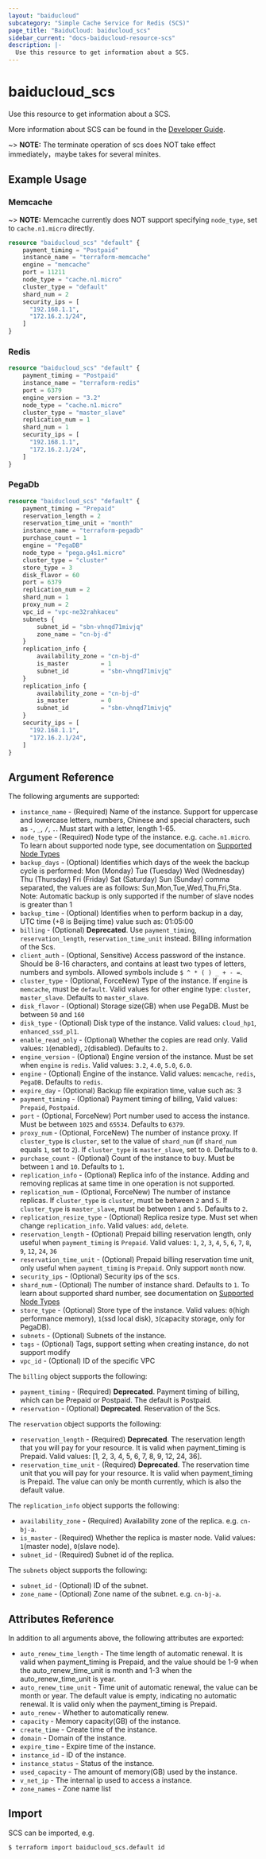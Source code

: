 ```yaml
---
layout: "baiducloud"
subcategory: "Simple Cache Service for Redis (SCS)"
page_title: "BaiduCloud: baiducloud_scs"
sidebar_current: "docs-baiducloud-resource-scs"
description: |-
  Use this resource to get information about a SCS.
---
```


# baiducloud_scs

Use this resource to get information about a SCS.

More information about SCS can be found in the [Developer Guide](https://cloud.baidu.com/doc/SCS/index.html).

~> **NOTE:** The terminate operation of scs does NOT take effect immediately，maybe takes for several minites.

## Example Usage

### Memcache
~> **NOTE:** Memcache currently does NOT support specifying `node_type`, set to `cache.n1.micro` directly.
```terraform
resource "baiducloud_scs" "default" {
	payment_timing = "Postpaid"
	instance_name = "terraform-memcache"
	engine = "memcache"
	port = 11211
	node_type = "cache.n1.micro"
	cluster_type = "default"
	shard_num = 2
    security_ips = [
      "192.168.1.1",
      "172.16.2.1/24",
    ]
}
```

### Redis
```terraform
resource "baiducloud_scs" "default" {
	payment_timing = "Postpaid"
	instance_name = "terraform-redis"
	port = 6379
	engine_version = "3.2"
	node_type = "cache.n1.micro"
	cluster_type = "master_slave"
	replication_num = 1
	shard_num = 1
    security_ips = [
      "192.168.1.1",
      "172.16.2.1/24",
    ]
}
```

### PegaDb
```terraform
resource "baiducloud_scs" "default" {
	payment_timing = "Prepaid"
	reservation_length = 2
	reservation_time_unit = "month"
	instance_name = "terraform-pegadb"
	purchase_count = 1
	engine = "PegaDB"
	node_type = "pega.g4s1.micro"
	cluster_type = "cluster"
	store_type = 3
	disk_flavor = 60
	port = 6379
	replication_num = 2
	shard_num = 1
	proxy_num = 2
	vpc_id = "vpc-ne32rahkaceu"
	subnets {
		subnet_id = "sbn-vhnqd71mivjq"
		zone_name = "cn-bj-d"
	}
	replication_info {
		availability_zone = "cn-bj-d"
		is_master         = 1
		subnet_id         = "sbn-vhnqd71mivjq"
	}
	replication_info {
		availability_zone = "cn-bj-d"
		is_master         = 0
		subnet_id         = "sbn-vhnqd71mivjq"
	}
    security_ips = [
      "192.168.1.1",
      "172.16.2.1/24",
    ]
}
```

## Argument Reference

The following arguments are supported:

* `instance_name` - (Required) Name of the instance. Support for uppercase and lowercase letters, numbers, Chinese and special characters, such as `-`, `_`, `/`, `.`. Must start with a letter, length 1-65.
* `node_type` - (Required) Node type of the instance. e.g. `cache.n1.micro`. To learn about supported node type, see documentation on [Supported Node Types](https://cloud.baidu.com/doc/SCS/s/1jwvxtsh0#%E5%AE%9E%E4%BE%8B%E8%A7%84%E6%A0%BC)
* `backup_days` - (Optional) Identifies which days of the week the backup cycle is performed: Mon (Monday) Tue (Tuesday) Wed (Wednesday) Thu (Thursday) Fri (Friday) Sat (Saturday) Sun (Sunday) comma separated, the values are as follows: Sun,Mon,Tue,Wed,Thu,Fri,Sta. Note: Automatic backup is only supported if the number of slave nodes is greater than 1
* `backup_time` - (Optional) Identifies when to perform backup in a day, UTC time (+8 is Beijing time) value such as: 01:05:00
* `billing` - (Optional) **Deprecated**. Use `payment_timing`, `reservation_length`, `reservation_time_unit` instead. Billing information of the Scs.
* `client_auth` - (Optional, Sensitive) Access password of the instance. Should be 8-16 characters, and contains at least two types of letters, numbers and symbols. Allowed symbols include `$ ^ * ( ) _ + - =`.
* `cluster_type` - (Optional, ForceNew) Type of the instance. If `engine` is `memcache`, must be `default`. Valid values for other engine type: `cluster`, `master_slave`.  Defaults to `master_slave`.
* `disk_flavor` - (Optional) Storage size(GB) when use PegaDB. Must be between `50` and `160`
* `disk_type` - (Optional) Disk type of the instance. Valid values: `cloud_hp1`, `enhanced_ssd_pl1`.
* `enable_read_only` - (Optional) Whether the copies are read only. Valid values: `1`(enabled), `2`(disabled). Defaults to `2`.
* `engine_version` - (Optional) Engine version of the instance. Must be set when `engine` is `redis`. Valid values: `3.2`, `4.0`, `5.0`, `6.0`.
* `engine` - (Optional) Engine of the instance. Valid values: `memcache`, `redis`, `PegaDB`. Defaults to `redis`.
* `expire_day` - (Optional) Backup file expiration time, value such as: 3
* `payment_timing` - (Optional) Payment timing of billing, Valid values: `Prepaid`, `Postpaid`.
* `port` - (Optional, ForceNew) Port number used to access the instance. Must be between `1025` and `65534`. Defaults to `6379`.
* `proxy_num` - (Optional, ForceNew) The number of instance proxy. If `cluster_type` is `cluster`, set to the value of `shard_num` (if `shard_num` equals `1`, set to `2`). If `cluster_type` is `master_slave`, set to `0`. Defaults to `0`.
* `purchase_count` - (Optional) Count of the instance to buy. Must be between `1` and `10`. Defaults to `1`.
* `replication_info` - (Optional) Replica info of the instance. Adding and removing replicas at same time in one operation is not supported.
* `replication_num` - (Optional, ForceNew) The number of instance replicas. If `cluster_type` is `cluster`, must be between `2` and `5`. If `cluster_type` is `master_slave`, must be between `1` and `5`. Defaults to `2`.
* `replication_resize_type` - (Optional) Replica resize type. Must set when change `replication_info`. Valid values: `add`, `delete`.
* `reservation_length` - (Optional) Prepaid billing reservation length, only useful when `payment_timing` is `Prepaid`. Valid values: `1`, `2`, `3`, `4`, `5`, `6`, `7`, `8`, `9`, `12`, `24`, `36`
* `reservation_time_unit` - (Optional) Prepaid billing reservation time unit, only useful when `payment_timing` is `Prepaid`. Only support `month` now.
* `security_ips` - (Optional) Security ips of the scs.
* `shard_num` - (Optional) The number of instance shard. Defaults to `1`. To learn about supported shard number, see documentation on [Supported Node Types](https://cloud.baidu.com/doc/SCS/s/1jwvxtsh0#%E5%AE%9E%E4%BE%8B%E8%A7%84%E6%A0%BC)
* `store_type` - (Optional) Store type of the instance. Valid values: `0`(high performance memory), `1`(ssd local disk), `3`(capacity storage, only for PegaDB).
* `subnets` - (Optional) Subnets of the instance.
* `tags` - (Optional) Tags, support setting when creating instance, do not support modify
* `vpc_id` - (Optional) ID of the specific VPC

The `billing` object supports the following:

* `payment_timing` - (Required) **Deprecated**. Payment timing of billing, which can be Prepaid or Postpaid. The default is Postpaid.
* `reservation` - (Optional) **Deprecated**. Reservation of the Scs.

The `reservation` object supports the following:

* `reservation_length` - (Required) **Deprecated**. The reservation length that you will pay for your resource. It is valid when payment_timing is Prepaid. Valid values: [1, 2, 3, 4, 5, 6, 7, 8, 9, 12, 24, 36].
* `reservation_time_unit` - (Required) **Deprecated**. The reservation time unit that you will pay for your resource. It is valid when payment_timing is Prepaid. The value can only be month currently, which is also the default value.

The `replication_info` object supports the following:

* `availability_zone` - (Required) Availability zone of the replica. e.g. `cn-bj-a`.
* `is_master` - (Required) Whether the replica is master node. Valid values: `1`(master node), `0`(slave node).
* `subnet_id` - (Required) Subnet id of the replica.

The `subnets` object supports the following:

* `subnet_id` - (Optional) ID of the subnet.
* `zone_name` - (Optional) Zone name of the subnet. e.g. `cn-bj-a`.

## Attributes Reference

In addition to all arguments above, the following attributes are exported:

* `auto_renew_time_length` - The time length of automatic renewal. It is valid when payment_timing is Prepaid, and the value should be 1-9 when the auto_renew_time_unit is month and 1-3 when the auto_renew_time_unit is year.
* `auto_renew_time_unit` - Time unit of automatic renewal, the value can be month or year. The default value is empty, indicating no automatic renewal. It is valid only when the payment_timing is Prepaid.
* `auto_renew` - Whether to automatically renew.
* `capacity` - Memory capacity(GB) of the instance.
* `create_time` - Create time of the instance.
* `domain` - Domain of the instance.
* `expire_time` - Expire time of the instance.
* `instance_id` - ID of the instance.
* `instance_status` - Status of the instance.
* `used_capacity` - The amount of memory(GB) used by the instance.
* `v_net_ip` - The internal ip used to access a instance.
* `zone_names` - Zone name list


## Import

SCS can be imported, e.g.

```hcl
$ terraform import baiducloud_scs.default id
```

